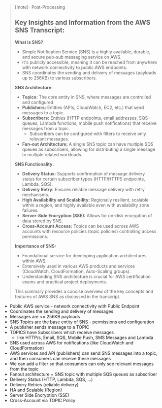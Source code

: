 
>[!note]- Post-Processing
>## Key Insights and Information from the AWS SNS Transcript:
>
>**What is SNS?**
>
>* Simple Notification Service (SNS) is a highly available, durable, and secure pub-sub messaging service on AWS.
>* It's publicly accessible, meaning it can be reached from anywhere with network connectivity to public AWS endpoints.
>* SNS coordinates the sending and delivery of messages (payloads up to 256KB) to various subscribers.
>
>**SNS Architecture:**
>
>* **Topics:** The core entity in SNS, where messages are controlled and configured.
>* **Publishers:** Entities (APIs, CloudWatch, EC2, etc.) that send messages to a topic.
>* **Subscribers:** Entities (HTTP endpoints, email addresses, SQS queues, Lambda functions, mobile push notifications) that receive messages from a topic. 
>    * Subscribers can be configured with filters to receive only relevant messages.
>* **Fan-out Architecture:** A single SNS topic can have multiple SQS queues as subscribers, allowing for distributing a single message to multiple related workloads.
>
>**SNS Functionality:**
>
>* **Delivery Status:**  Supports confirmation of message delivery status for certain subscriber types (HTTP/HTTPS endpoints, Lambda, SQS).
>* **Delivery Retry:**  Ensures reliable message delivery with retry mechanisms.
>* **High Availability and Scalability:**  Regionally resilient, scalable within a region, and highly available even with availability zone failures.
>* **Server-Side Encryption (SSE):**  Allows for on-disk encryption of data stored by SNS.
>* **Cross-Account Access:**  Topics can be used across AWS accounts with resource policies (topic policies) controlling access permissions.
>
>**Importance of SNS:**
>
>* Foundational service for developing application architectures within AWS.
>* Extensively used in various AWS products and services (CloudWatch, CloudFormation, Auto-Scaling groups).
>* Understanding SNS architecture is crucial for AWS certification exams and practical project deployments.
>
>
>
>This summary provides a concise overview of the key concepts and features of AWS SNS as discussed in the transcript.
>

- Public AWS service - network connectivity with Public Endpoint
- Coordinates the sending and delivery of messages
- Messages are <= 256KB payloads
- SNS Topics are the base entity of SNS - permissions and configuration
- A publisher sends message to a TOPIC
- TOPICS have Subscribers which receive messages
	- like HTTP/s, Email, SQS, Mobile Push, SMS Messages and Lambda
- SNS used across AWS for notifications (like CloudWatch and CloudFormation)
- AWS services and API (publishers) can send SNS messages into a topic, and then consumers can receive these messages
- We can add a filter so that consumers can only see relevant messages from the topic
- Fanout architecture = SNS topic with multiple SQS queues as subscriber
- Delivery Status (HTTP, Lambda, SQS, ...)
- Delivery Retries (reliable delivery)
- HA and Scalable (Region)
- Server Side Encryption (SSE)
- Cross-Account via TOPIC Policy
